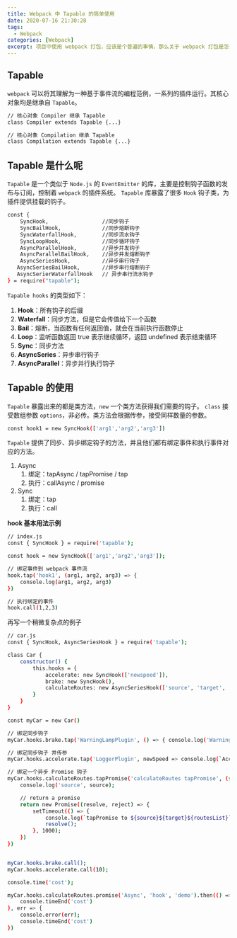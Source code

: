 ```yaml
---
title: Webpack 中 Tapable 的简单使用
date: 2020-07-16 21:30:28
tags:
  - Webpack
categories: [Webpack]
excerpt: 项目中使用 webpack 打包，应该是个普遍的事情，那么关于 webpack 打包是怎么实现的呢？接下来就简单认识下 Tapable。
---
```


## Tapable

`webpack` 可以将其理解为一种基于事件流的编程范例，一系列的插件运行。其核心对象均是继承自 `Tapable`。

```bash
// 核心对象 Compiler 继承 Tapable
class Compiler extends Tapable {...}

// 核心对象 Compilation 继承 Tapable
class Compilation extends Tapable {...}
```

## Tapable 是什么呢
`Tapable` 是一个类似于 `Node.js` 的 `EventEmitter` 的库，主要是控制钩子函数的发布与订阅，控制着 `webpack` 的插件系统。
`Tapable` 库暴露了很多 `Hook` 钩子类，为插件提供挂载的钩子。

```bash
const {
    SyncHook,                 //同步钩子
    SyncBailHook,             //同步熔断钩子
    SyncWaterfallHook,        //同步流水钩子
    SyncLoopHook,             //同步循环钩子
    AsyncParallelHook,        //异步并发钩子
    AsyncParallelBailHook,    //异步并发熔断钩子
    AsyncSeriesHook,          //异步串行钩子
   AsyncSeriesBailHook,       //异步串行熔断钩子
   AsyncSerierWaterfallHook   // 异步串行流水钩子
} = require("tapable");
```

`Tapable hooks` 的类型如下：
1. **Hook**：所有钩子的后缀
2. **Waterfall**：同步方法，但是它会传值给下一个函数
3. **Bail**：熔断，当函数有任何返回值，就会在当前执行函数停止
4. **Loop**：监听函数返回 true 表示继续循环，返回 undefined 表示结束循环
5. **Sync**：同步方法
6. **AsyncSeries**：异步串行钩子
7. **AsyncParallel**：异步并行执行钩子

## Tapable 的使用
`Tapable` 暴露出来的都是类方法，`new` 一个类方法获得我们需要的钩子。
`class` 接受数组参数 `options`，非必传。类方法会根据传参，接受同样数量的参数。

```bash
const hook1 = new SyncHook(['arg1','arg2','arg3'])
```

`Tapable` 提供了同步、异步绑定钩子的方法，并且他们都有绑定事件和执行事件对应的方法。
1. Async
   1. 绑定：tapAsync / tapPromise / tap
   2. 执行：callAsync / promise
2. Sync
   1. 绑定：tap
   2. 执行：call

**hook 基本用法示例**
```bash
// index.js
const { SyncHook } = require('tapable');

const hook = new SyncHook(['arg1','arg2','arg3']);

// 绑定事件到 webpack 事件流
hook.tap('hook1', (arg1, arg2, arg3) => {
    console.log(arg1, arg2, arg3)
})

// 执行绑定的事件
hook.call(1,2,3)
```

再写一个稍微复杂点的例子
```bash
// car.js
const { SyncHook, AsyncSeriesHook } = require('tapable');

class Car {
    constructor() {
        this.hooks = {
            accelerate: new SyncHook(['newspeed']),
            brake: new SyncHook(),
            calculateRoutes: new AsyncSeriesHook(['source', 'target', 'routesList'])
        }
    }
}

const myCar = new Car()

// 绑定同步钩子
myCar.hooks.brake.tap('WarningLampPlugin', () => { console.log('WarningLampPlugin') })

// 绑定同步钩子 并传参
myCar.hooks.accelerate.tap('LoggerPlugin', newSpeed => console.log(`Accelerating to ${newSpeed}`) )

// 绑定一个异步 Promise 钩子
myCar.hooks.calculateRoutes.tapPromise('calculateRoutes tapPromise', (source, target, routesList, callback) => {
    console.log('source', source);

    // return a promise
    return new Promise((resolve, reject) => {
        setTimeout(() => {
            console.log(`tapPromise to ${source}${target}${routesList}`);
            resolve();
        }, 1000);
    })
})


myCar.hooks.brake.call();
myCar.hooks.accelerate.call(10);

console.time('cost');

myCar.hooks.calculateRoutes.promise('Async', 'hook', 'demo').then(() => {
    console.timeEnd('cost')
}, err => {
    console.error(err);
    console.timeEnd('cost')
})
```

